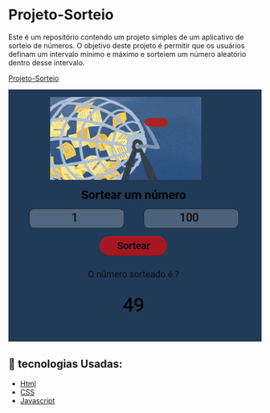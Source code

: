 # Projeto-Sorteio
Este é um repositório contendo um projeto simples de um aplicativo de sorteio de números. O objetivo deste projeto é permitir que os usuários definam um intervalo mínimo e máximo e sorteiem um número aleatório dentro desse intervalo.

<a href="https://pabloveloso28.github.io/Projeto-Sorteio/" target="_blank" rel="noopener noreferrer">Projeto-Sorteio</a>

<img src="Imagem - Sorteio.png" >


## 🚀 tecnologias Usadas:



- [Html](https://developer.mozilla.org/pt-BR/docs/Web/HTML/Element/html/)  
- [CSS](https://developer.mozilla.org/pt-BR/docs/Web/CSS) 
- [Javascript](https://developer.mozilla.org/pt-BR/docs/Web/JavaScript)


<br>



